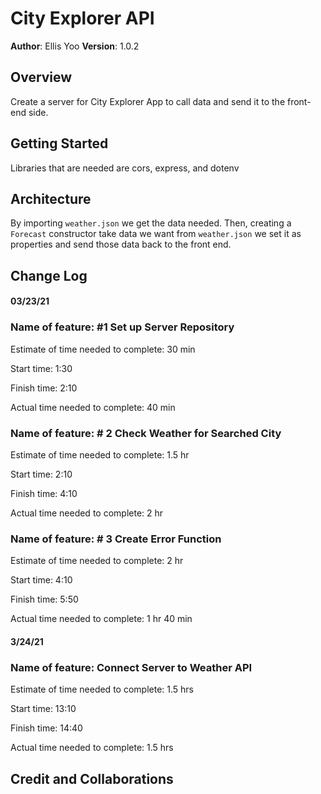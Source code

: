 # City Explorer API

**Author**: Ellis Yoo
**Version**: 1.0.2

## Overview
<!-- Provide a high level overview of what this application is and why you are building it, beyond the fact that it's an assignment for this class. (i.e. What's your problem domain?) -->
Create a server for City Explorer App to call data and send it to the front-end side.
## Getting Started
<!-- What are the steps that a user must take in order to build this app on their own machine and get it running? -->
Libraries that are needed are cors, express, and dotenv
## Architecture
<!-- Provide a detailed description of the application design. What technologies (languages, libraries, etc) you're using, and any other relevant design information. -->
By importing `weather.json` we get the data needed. Then, creating a `Forecast` constructor take data we want from `weather.json` we set it as properties and send those data back to the front end.
## Change Log
<!-- Use this area to document the iterative changes made to your application as each feature is successfully implemented. Use time stamps. Here's an examples:

01-01-2001 4:59pm - Application now has a fully-functional express server, with a GET route for the location resource. -->
#### 03/23/21
### Name of feature: #1 Set up Server Repository

Estimate of time needed to complete: 30 min

Start time: 1:30

Finish time: 2:10

Actual time needed to complete: 40 min

### Name of feature: # 2 Check Weather for Searched City

Estimate of time needed to complete: 1.5 hr

Start time: 2:10

Finish time: 4:10

Actual time needed to complete: 2 hr


### Name of feature: # 3 Create Error Function 

Estimate of time needed to complete: 2 hr

Start time: 4:10

Finish time: 5:50

Actual time needed to complete: 1 hr 40 min

#### 3/24/21

### Name of feature: Connect Server to Weather API

Estimate of time needed to complete: 1.5 hrs

Start time: 13:10

Finish time: 14:40

Actual time needed to complete: 1.5 hrs

## Credit and Collaborations
